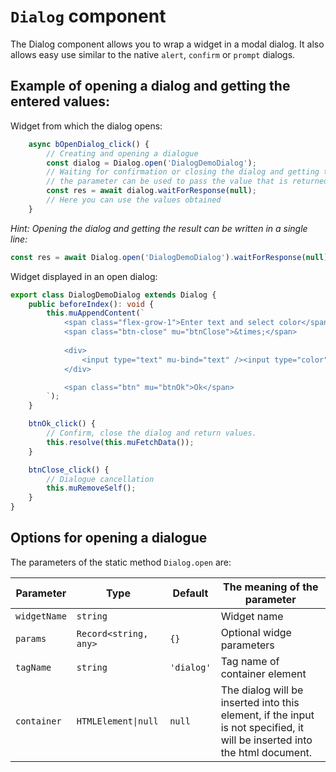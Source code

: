 # `Dialog` component

The Dialog component allows you to wrap a widget in a modal dialog. It also allows easy use similar to the native `alert`, `confirm` or `prompt` dialogs.

## Example of opening a dialog and getting the entered values:

Widget from which the dialog opens:

```ts
	async bOpenDialog_click() {
		// Creating and opening a dialogue
		const dialog = Dialog.open('DialogDemoDialog');
		// Waiting for confirmation or closing the dialog and getting the values
		// the parameter can be used to pass the value that is returned in case of closing the dialog
		const res = await dialog.waitForResponse(null);
		// Here you can use the values obtained
	}
```
*Hint: Opening the dialog and getting the result can be written in a single line:*

```ts
const res = await Dialog.open('DialogDemoDialog').waitForResponse(null);
```


Widget displayed in an open dialog:

```ts
export class DialogDemoDialog extends Dialog {
	public beforeIndex(): void {
		this.muAppendContent(`
			<span class="flex-grow-1">Enter text and select color</span>
			<span class="btn-close" mu="btnClose">&times;</span>
			
			<div>
				<input type="text" mu-bind="text" /><input type="color" mu-bind="color" />
			</div>

			<span class="btn" mu="btnOk">Ok</span>
		`);
	}

	btnOk_click() {
		// Confirm, close the dialog and return values.
		this.resolve(this.muFetchData());
	}

	btnClose_click() {
		// Dialogue cancellation
		this.muRemoveSelf();
	}
}
```

## Options for opening a dialogue

The parameters of the static method `Dialog.open` are:

| Parameter  | Type                | Default  | The meaning of the parameter  |
| ---------- | ------------------- | -------- | ----------------------------- |
| `widgetName` | `string`              |          | Widget name                   |
| `params`     | `Record<string, any>` | `{}`       | Optional widge parameters     |
| `tagName`    | `string`              | `'dialog'` | Tag name of container element |
| `container`  | `HTMLElement\|null`   | `null`     | The dialog will be inserted into this element, if the input is not specified, it will be inserted into the html document. |
